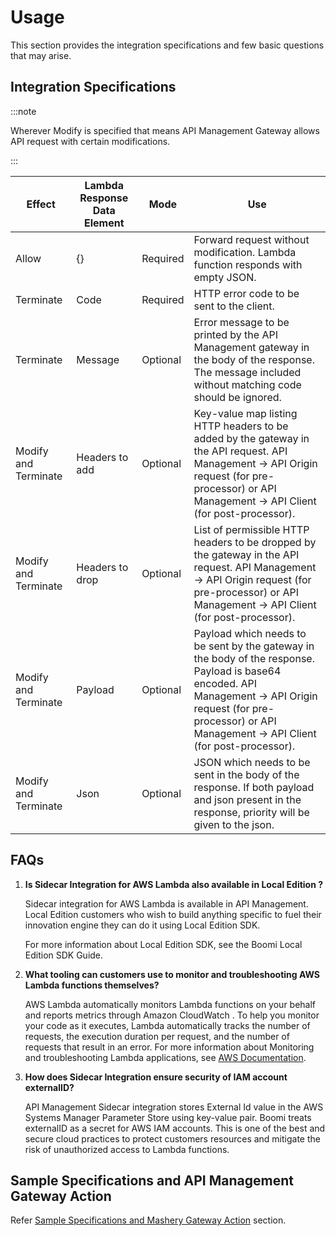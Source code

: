 ﻿---
sidebar_position: 2
---

# Usage

<head>
  <meta name="guidename" content="API Management"/>
  <meta name="context" content="GUID-ddcb2397-e977-4631-ba12-ac9fc5e0aa5b"/>
</head>

This section provides the integration specifications and few basic questions that may arise. 

## Integration Specifications

:::note

Wherever Modify is specified that means API Management Gateway allows API request with certain modifications.

:::

|**Effect** |**Lambda Response Data Element** |**Mode** |**Use** |
| --- | --- | --- | -- |
|Allow |{}|Required |Forward request without modification. Lambda function responds with empty JSON. |
|Terminate |Code|Required |HTTP error code to be sent to the client. |
|Terminate |Message|Optional |Error message to be printed by the API Management gateway in the body of the response. The message included without matching code should be ignored. |
|Modify and Terminate |Headers to add|Optional |Key-value map listing HTTP headers to be added by the gateway in the API request. API Management -> API Origin request (for pre-processor) or API Management -> API Client (for post-processor). |
|Modify and Terminate |Headers to drop|Optional |List of permissible HTTP headers to be dropped by the gateway in the API request. API Management -> API Origin request (for pre-processor) or API Management -> API Client (for post-processor). |
|Modify and Terminate |Payload|Optional |Payload which needs to be sent by the gateway in the body of the response. Payload is base64 encoded. API Management -> API Origin request (for pre-processor) or API Management -> API Client (for post-processor). |
|Modify and Terminate |Json|Optional |JSON which needs to be sent in the body of the response. If both payload and json present in the response, priority will be given to the json. |

## FAQs

1. **Is Sidecar Integration for AWS Lambda also available in Local Edition ?** 

   Sidecar integration for AWS Lambda is available in API Management. Local Edition customers who wish to build anything specific to fuel their innovation engine they can do it using Local Edition SDK. 

   For more information about Local Edition SDK, see the Boomi Local Edition SDK Guide. 

2. **What tooling can customers use to monitor and troubleshooting AWS Lambda functions themselves?** 

   AWS Lambda automatically monitors Lambda functions on your behalf and reports metrics through Amazon CloudWatch . To help you monitor your code as it executes, Lambda automatically tracks the number of requests, the execution duration per request, and the number of requests that result in an error. For more information about Monitoring and troubleshooting Lambda applications, see [AWS Documentation](https://docs.aws.amazon.com/lambda/latest/dg/lambda-monitoring.html). 

3. **How does Sidecar Integration ensure security of IAM account externalID?** 

   API Management Sidecar integration stores External Id value in the AWS Systems Manager Parameter Store using key-value pair. Boomi treats externalID as a secret for AWS IAM accounts. This is one of the best and secure cloud practices to protect customers resources and mitigate the risk of unauthorized access to Lambda functions. 

## Sample Specifications and API Management Gateway Action

Refer [Sample Specifications and Mashery Gateway Action](../../MasheryConnectorUseCases/BusinessUseCasesFeasibleUsingAWSLambdaSidecarConnector/SampleSpecification/Overview.md) section.
